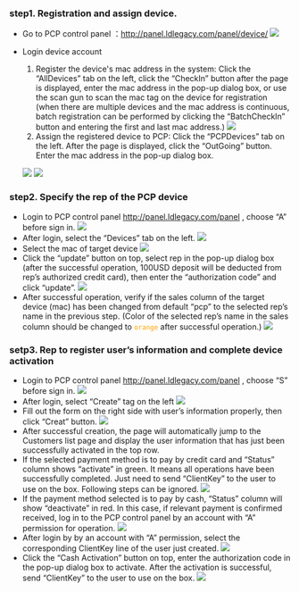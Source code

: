 ### step1. Registration and assign device.


- Go to PCP control panel ：http://panel.ldlegacy.com/panel/device/
![](https://s1.ax1x.com/2018/04/05/C9Ls6H.png)
- Login device account
	1. Register the device's mac address in the system: Click the “AllDevices” tab on the left, click the “CheckIn” button after the page is displayed, enter the mac address in the pop-up dialog box, or use the scan gun to scan the mac tag on the device for registration (when there are multiple devices and the mac address is continuous, batch registration can be performed by clicking the “BatchCheckIn” button and entering the first and last mac address.)
    ![](https://s1.ax1x.com/2018/04/05/C9LwtK.png)
	2. Assign the registered device to PCP: Click the “PCPDevices” tab on the left. After the page is displayed, click the “OutGoing” button. Enter the mac address in the pop-up dialog box.

    ![](https://s1.ax1x.com/2018/04/05/C9Ldk6.png)
    ![](https://s1.ax1x.com/2018/04/05/C9LN01.png)



### step2. Specify the rep of the PCP device


- Login to PCP control panel http://panel.ldlegacy.com/panel , choose “A” before sign in.
 ![](https://s1.ax1x.com/2018/04/05/C9LDpD.png)
- After login, select the “Devices” tab on the left.
 ![](https://s1.ax1x.com/2018/04/05/C9LJX9.png)
- Select the mac of target device 
 ![](https://s1.ax1x.com/2018/04/05/C9LG6J.png)
- Click the “update” button on top, select rep in the pop-up dialog box (after the successful operation, 100USD deposit will be deducted from rep’s authorized credit card), then enter the “authorization code” and click “update”.
 ![](https://s1.ax1x.com/2018/04/05/C9LtmR.png)
- After successful operation, verify if the sales column of the target device (mac) has been changed from default “pcp” to the selected rep’s name in the previous step. (Color of the selected rep’s name in the sales column should be changed to <font color=orange>`orange`</font> after successful operation.)
 ![](https://s1.ax1x.com/2018/04/05/C9LQYT.png)


### setp3. Rep to register user’s information and complete device activation


- Login to PCP control panel http://panel.ldlegacy.com/panel , choose “S” before  sign in.
 ![](https://s1.ax1x.com/2018/04/05/C9jz38.png)
- After login, select “Create” tag on the left
 ![](https://s1.ax1x.com/2018/04/05/C9LMkV.png)
- Fill out the form on the right side with user’s information properly, then click “Creat” button.
 ![](https://s1.ax1x.com/2018/04/05/C9jx9f.png)
- After successful creation, the page will automatically jump to the Customers list page and display the user information that has just been successfully activated in the top row.
- If the selected payment method is to pay by credit card and “Status” column shows “activate” in green. It means all operations have been successfully completed. Just need to send “ClientKey” to the user to use on the box. Following steps can be ignored.
 ![](https://s1.ax1x.com/2018/04/05/C9LlfU.png)
- If the payment method selected is to pay by cash, “Status” column will show “deactivate” in red. In this case, if relevant payment is confirmed received, log in to the PCP control panel by an account with “A” permission for operation.
 ![](https://s1.ax1x.com/2018/04/05/C9LuT0.png)
- After login by by an account with “A” permission, select the corresponding ClientKey line of the user just created.
 ![](https://s1.ax1x.com/2018/04/05/C9L8l4.png)
- Click the “Cash Activation” button on top, enter the authorization code in the pop-up dialog box to activate. After the activation is successful, send “ClientKey” to the user to use on the box.
 ![](https://s1.ax1x.com/2018/04/05/C9L3pF.png)
